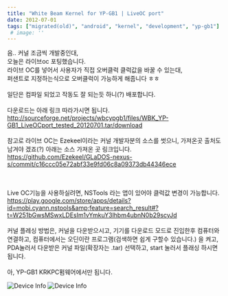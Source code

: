 ```yaml
---
title: "White Beam Kernel for YP-GB1 | LiveOC port"
date: 2012-07-01
tags: ["migrated(old)", "android", "kernel", "development", "yp-gb1"]
 # image: ''
---
```


음.. 커널 조금씩 개발중인대,<br>
오늘은 라이브oc 포팅했습니다.<br>
라이브 OC를 넣어서 사용자가 직접 오버클럭 클럭값을 바꿀 수 있는대,<br>
퍼샌트로 지정하는식으로 오버클럭이 가능하게 해줍니다 ㅎㅎ<br>
<br>
일단은 컴파일 되었고 작동도 잘 되는듯 하니(?) 배포합니다.<br>
<br>
다운로드는 아래 링크 따라가시면 됩니다.<br>
http://sourceforge.net/projects/wbcypgb1/files/WBK_YP-GB1_LiveOCport_tested_20120701.tar/download<br>
<br>
참고로 라이브 OC는 Ezekeel이라는 커널 개발자분의 소스를 썻으니, 가져온곳 출처도 남겨야 겠죠(?) 아래는 소스 가져온 곳 링크입니다.<br>
https://github.com/Ezekeel/GLaDOS-nexus-s/commit/c16ccc05e72abf33e9fd06c8a09373db44346ece<br>
<br><br>

Live OC기능을 사용하실려면, NSTools 라는 앱이 있어야 클럭값 변경이 가능합니다.<br>
https://play.google.com/store/apps/details?id=mobi.cyann.nstools&amp;feature=search_result#?t=W251bGwsMSwxLDEsIm1vYmkuY3lhbm4ubnN0b29scyJd<br>
<br>
커널 플레싱 방법은, 커널을 다운받으시고, 기기를 다운로드 모드로 진입한후 컴퓨터와 연결하고, 컴퓨터에서는 오딘이란 프로그램(검색하면 쉽게 구할수 있습니다.) 을 켜고, PDA눌러서 다운받은 커널 파일(확장자는 .tar) 선택하고, start 눌러서 플래싱 하시면 됩니다.
<br><br>
아, YP-GB1 KRKPC펌웨어에서만 됩니다.<br>

![Device Info](https://sukso96100.github.io/blogimgs/SC20120701-181312.png)
![Device Info](https://sukso96100.github.io/blogimgs/SC20120701-175608.png)
